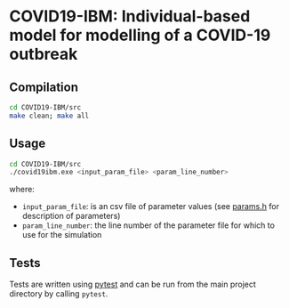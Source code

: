 COVID19-IBM: Individual-based model for modelling of a COVID-19 outbreak
========================================================================


Compilation
-----------

```bash
cd COVID19-IBM/src
make clean; make all
```

Usage
-----

```bash
cd COVID19-IBM/src
./covid19ibm.exe <input_param_file> <param_line_number>
```

where:
* `input_param_file`: is an csv file of parameter values (see [params.h](src/params.h) for description of parameters)
* `param_line_number`: the line number of the parameter file for which to use for the simulation


Tests
-----

Tests are written using [pytest](https://docs.pytest.org/en/latest/getting-started.html) and can be run from the main project directory by calling `pytest`.

